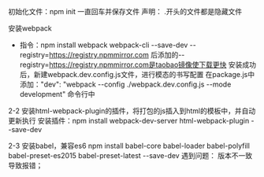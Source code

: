 初始化文件：npm init 一直回车并保存文件
声明：
.开头的文件都是隐藏文件


安装webpack
* 指令：npm install webpack webpack-cli --save-dev --registry=https://registry.npmmirror.com 
后添加的--registry=https://registry.npmmirror.com是taobao镜像使下载更快 
安装成功后，新建webpack.dev.config.js文件，进行模态的书写配置 在package.js中添加："dev": "webpack --config ./webpack.dev.config.js --mode development" 命令行中

2-2 安装html-webpack-plugin的插件，将打包的js插入到html的模板中，并自动更新执行
安装插件：npm install webpack-dev-server html-webpack-plugin --save-dev

2-3 安装babel，兼容es6
npm install babel-core babel-loader babel-polyfill babel-preset-es2015 babel-preset-latest --save-dev
遇到问题：
版本不一致导致报错；
